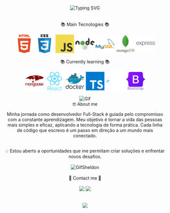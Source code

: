 <div align="center">
    <img src="https://readme-typing-svg.demolab.com?    font=Fira+Code&size=30&pause=1000&center=true&width=600&lines=Hello%2C+I'm+Lucas+Scquiavon;%3C+Full-Stack+developer+%2F%3E" alt="Typing SVG" /> <br/>
  </div> <br/><br/>
  
  <div align="center">
  📚 Main Tecnologies 📚
  </div>
  <div style="display: inline_block" align="center"><br>
      <img align="center" alt="HTML5" height="60" width="60" src="https://github.com/devicons/devicon/blob/master/icons/html5/html5-plain-wordmark.svg"/> 
     <img align="center" alt="CSS3" height="60" width="60" src="https://github.com/devicons/devicon/blob/master/icons/css3/css3-original-wordmark.svg">
    <img align="center" alt="Nodejs" height="60" width="60" src="https://github.com/devicons/devicon/blob/master/icons/javascript/javascript-original.svg">
        <img align="center" alt="Nodejs" height="60" width="60" src="https://github.com/devicons/devicon/blob/master/icons/nodejs/nodejs-original-wordmark.svg">
      <img align="center" alt="MySQL" height="60" width="60" src="https://github.com/devicons/devicon/blob/master/icons/mysql/mysql-original-wordmark.svg">
      <img align="center" alt="MongoDB" height="60" width="60" src="https://github.com/devicons/devicon/blob/master/icons/mongodb/mongodb-original-wordmark.svg">
      <img align="center" alt="MongoDB" height="60" width="60" src="https://github.com/devicons/devicon/blob/master/icons/express/express-original-wordmark.svg">
     </div>
  <br/>
  <div align="center"> 📚 Currently learning 📚</div> <br/>
  
  <div align="center">
         <img align="center" alt="Mongoose" height="60" width="60" src="https://github.com/devicons/devicon/blob/master/icons/mongoose/mongoose-original-wordmark.svg">
         <img align="center" alt="JavaScript" height="60" width="60" src="https://github.com/devicons/devicon/blob/master/icons/react/react-original-wordmark.svg">
         <img align="center" alt="JavaScript" height="60" width="60" src="https://github.com/devicons/devicon/blob/master/icons/docker/docker-original-wordmark.svg">
         <img align="center" alt="JavaScript" height="60" width="60" src="https://github.com/devicons/devicon/blob/master/icons/typescript/typescript-original.svg">
         <img align="center" alt="JavaScript" height="60" width="60" src="https://github.com/devicons/devicon/blob/master/icons/tailwindcss/tailwindcss-original-wordmark.svg">
         <img align="center" alt="JavaScript" height="60" width="60" src="https://github.com/devicons/devicon/blob/master/icons/bootstrap/bootstrap-original-wordmark.svg">
  </div>
  <br>
  <div align="center">
  <img src="https://github-production-user-asset-6210df.s3.amazonaws.com/118318155/284230245-3cd8d013-4190-46ac-a0cf-763e1ba24f96.gif" widht="200" height="200" alt="Gif">
  </div>
  <div align="center">
  🤓 About me  <br/>
    
  Minha jornada como desenvolvedor Full-Stack é guiada pelo compromisso com a constante aprendizagem. Meu objetivo é tornar a vida das pessoas mais simples e eficaz, aplicando a tecnologia de forma prática. Cada linha de código que escrevo é um passo em direção a um mundo mais conectado.
  </div><br/>
  
  <div align="center">
  💡 Estou aberto a oportunidades que me permitam criar soluções e enfrentar novos desafios.
  </div><br/>
  
  <div align="center">
    <img src="https://github.com/LucasFnavarro/LucasFnavarro/assets/118318155/c79018f6-30a6-418a-9083-3a47789d3e74" widht="200" height="200" alt="GifSheldon">
  </div> <br/>
                                                                                 
  </div><!--- DIV PRINCIPAL CONTAINER---->
  
  <div align="center">
  🎯 Contact me 🎯
  </div> <br/>
  
  <div align="center"> 
     <a href="https://www.linkedin.com/in/lucas-scquiavon-359718248/" target="_blank"><img src="https://img.shields.io/badge/-LinkedIn-%230077B5?style=for-the-badge&logo=linkedin&logoColor=white" target="_blank"></a> 
       <a href = "mailto:navarrolucas0009@gmail.com"><img src="https://img.shields.io/badge/-Gmail-%23333?style=for-the-badge&logo=gmail&logoColor=white" target="_blank"></a>
  </div> <br/><br/>
  <div align="center">
  <img src="https://github.com/LucasFnavarro/LucasFnavarro/assets/118318155/ab6ed59f-cadb-4171-b3b9-11cf20e2a31b" height="200" widht="200" />
  </div>
  
